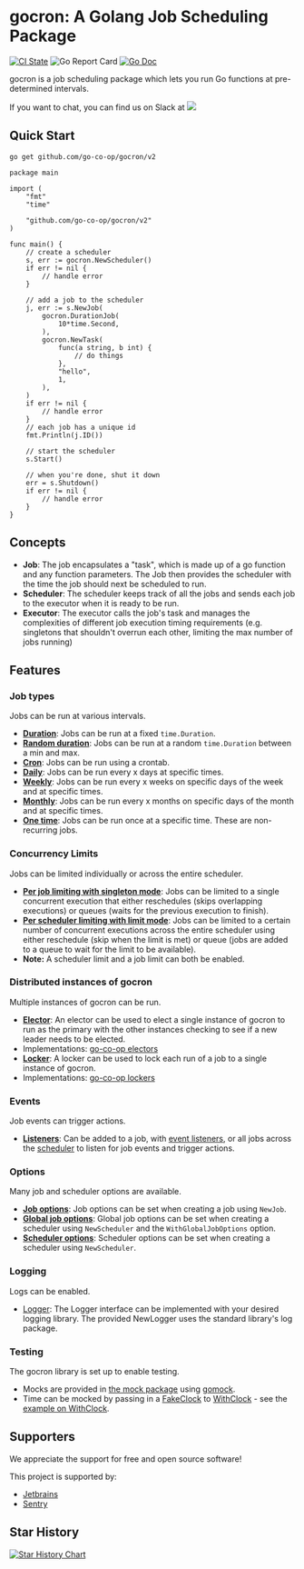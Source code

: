 # gocron: A Golang Job Scheduling Package

[![CI State](https://github.com/go-co-op/gocron/actions/workflows/go_test.yml/badge.svg?branch=v2&event=push)](https://github.com/go-co-op/gocron/actions)
![Go Report Card](https://goreportcard.com/badge/github.com/go-co-op/gocron) [![Go Doc](https://godoc.org/github.com/go-co-op/gocron/v2?status.svg)](https://pkg.go.dev/github.com/go-co-op/gocron/v2)

gocron is a job scheduling package which lets you run Go functions at pre-determined intervals.

If you want to chat, you can find us on Slack at
[<img src="https://img.shields.io/badge/gophers-gocron-brightgreen?logo=slack">](https://gophers.slack.com/archives/CQ7T0T1FW)

## Quick Start

```
go get github.com/go-co-op/gocron/v2
```

```golang
package main

import (
	"fmt"
	"time"

	"github.com/go-co-op/gocron/v2"
)

func main() {
	// create a scheduler
	s, err := gocron.NewScheduler()
	if err != nil {
		// handle error
	}

	// add a job to the scheduler
	j, err := s.NewJob(
		gocron.DurationJob(
			10*time.Second,
		),
		gocron.NewTask(
			func(a string, b int) {
				// do things
			},
			"hello",
			1,
		),
	)
	if err != nil {
		// handle error
	}
	// each job has a unique id
	fmt.Println(j.ID())

	// start the scheduler
	s.Start()

	// when you're done, shut it down
	err = s.Shutdown()
	if err != nil {
		// handle error
	}
}
```

## Concepts

- **Job**: The job encapsulates a "task", which is made up of a go function and any function parameters. The Job then
  provides the scheduler with the time the job should next be scheduled to run.
- **Scheduler**: The scheduler keeps track of all the jobs and sends each job to the executor when
  it is ready to be run.
- **Executor**: The executor calls the job's task and manages the complexities of different job
  execution timing requirements (e.g. singletons that shouldn't overrun each other, limiting the max number of jobs running)


## Features

### Job types
Jobs can be run at various intervals.
- [**Duration**](https://pkg.go.dev/github.com/go-co-op/gocron/v2#DurationJob):
Jobs can be run at a fixed `time.Duration`.
- [**Random duration**](https://pkg.go.dev/github.com/go-co-op/gocron/v2#DurationRandomJob):
Jobs can be run at a random `time.Duration` between a min and max.
- [**Cron**](https://pkg.go.dev/github.com/go-co-op/gocron/v2#CronJob):
Jobs can be run using a crontab.
- [**Daily**](https://pkg.go.dev/github.com/go-co-op/gocron/v2#DailyJob):
Jobs can be run every x days at specific times.
- [**Weekly**](https://pkg.go.dev/github.com/go-co-op/gocron/v2#WeeklyJob):
Jobs can be run every x weeks on specific days of the week and at specific times.
- [**Monthly**](https://pkg.go.dev/github.com/go-co-op/gocron/v2#MonthlyJob):
Jobs can be run every x months on specific days of the month and at specific times.
- [**One time**](https://pkg.go.dev/github.com/go-co-op/gocron/v2#OneTimeJob):
Jobs can be run once at a specific time. These are non-recurring jobs.

### Concurrency Limits
Jobs can be limited individually or across the entire scheduler.
- [**Per job limiting with singleton mode**](https://pkg.go.dev/github.com/go-co-op/gocron/v2#WithSingletonMode):
Jobs can be limited to a single concurrent execution that either reschedules (skips overlapping executions)
or queues (waits for the previous execution to finish).
- [**Per scheduler limiting with limit mode**](https://pkg.go.dev/github.com/go-co-op/gocron/v2#WithLimitConcurrentJobs):
Jobs can be limited to a certain number of concurrent executions across the entire scheduler
using either reschedule (skip when the limit is met) or queue (jobs are added to a queue to
wait for the limit to be available).
- **Note:** A scheduler limit and a job limit can both be enabled.

### Distributed instances of gocron
Multiple instances of gocron can be run.
- [**Elector**](https://pkg.go.dev/github.com/go-co-op/gocron/v2#WithDistributedElector):
An elector can be used to elect a single instance of gocron to run as the primary with the
other instances checking to see if a new leader needs to be elected.
- Implementations: [go-co-op electors](https://github.com/go-co-op?q=-elector&type=all&language=&sort=)
- [**Locker**](https://pkg.go.dev/github.com/go-co-op/gocron/v2#WithDistributedLocker):
A locker can be used to lock each run of a job to a single instance of gocron.
- Implementations: [go-co-op lockers](https://github.com/go-co-op?q=-lock&type=all&language=&sort=)

### Events
Job events can trigger actions.
- [**Listeners**](https://pkg.go.dev/github.com/go-co-op/gocron/v2#WithEventListeners):
Can be added to a job, with [event listeners](https://pkg.go.dev/github.com/go-co-op/gocron/v2#EventListener),
or all jobs across the
[scheduler](https://pkg.go.dev/github.com/go-co-op/gocron/v2#WithGlobalJobOptions)
to listen for job events and trigger actions.

### Options
Many job and scheduler options are available.
- [**Job options**](https://pkg.go.dev/github.com/go-co-op/gocron/v2#JobOption):
Job options can be set when creating a job using `NewJob`.
- [**Global job options**](https://pkg.go.dev/github.com/go-co-op/gocron/v2#WithGlobalJobOptions):
Global job options can be set when creating a scheduler using `NewScheduler`
and the `WithGlobalJobOptions` option.
- [**Scheduler options**](https://pkg.go.dev/github.com/go-co-op/gocron/v2#SchedulerOption):
Scheduler options can be set when creating a scheduler using `NewScheduler`.

### Logging
Logs can be enabled.
- [Logger](https://pkg.go.dev/github.com/go-co-op/gocron/v2#Logger):
The Logger interface can be implemented with your desired logging library.
The provided NewLogger uses the standard library's log package.

### Testing
The gocron library is set up to enable testing.
- Mocks are provided in [the mock package](mocks) using [gomock](https://github.com/uber-go/mock).
- Time can be mocked by passing in a [FakeClock](https://pkg.go.dev/github.com/jonboulle/clockwork#FakeClock)
to [WithClock](https://pkg.go.dev/github.com/go-co-op/gocron/v2#WithClock) -
see the [example on WithClock](https://pkg.go.dev/github.com/go-co-op/gocron/v2#example-WithClock).

## Supporters

We appreciate the support for free and open source software!

This project is supported by:

- [Jetbrains](https://www.jetbrains.com/?from=gocron)
- [Sentry](https://sentry.io/welcome/)

## Star History

[![Star History Chart](https://api.star-history.com/svg?repos=go-co-op/gocron&type=Date)](https://star-history.com/#go-co-op/gocron&Date)
